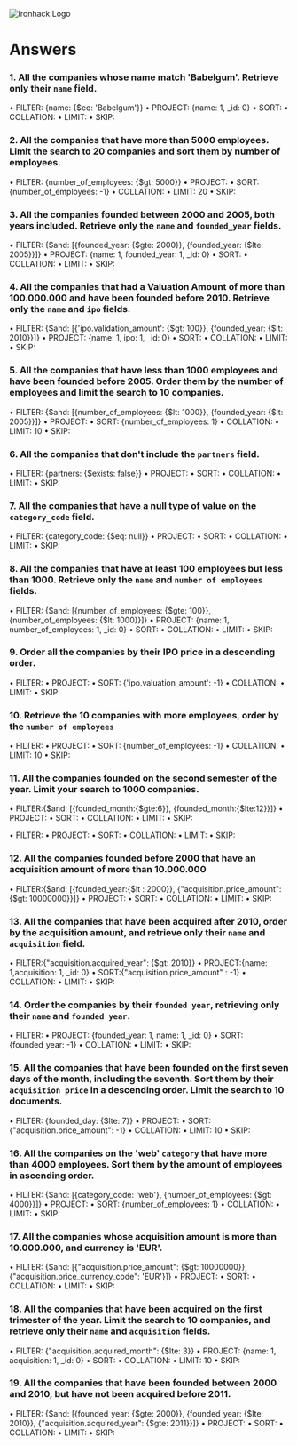 ![Ironhack Logo](https://i.imgur.com/1QgrNNw.png)

# Answers

### 1. All the companies whose name match 'Babelgum'. Retrieve only their `name` field.

• FILTER: {name: {$eq: 'Babelgum'}}
• PROJECT: {name: 1, _id: 0}
• SORT:
• COLLATION:
• LIMIT:
• SKIP:


### 2. All the companies that have more than 5000 employees. Limit the search to 20 companies and sort them by **number of employees**.

• FILTER: {number_of_employees: {$gt: 5000}}
• PROJECT:
• SORT: {number_of_employees: -1}
• COLLATION:
• LIMIT: 20
• SKIP:


### 3. All the companies founded between 2000 and 2005, both years included. Retrieve only the `name` and `founded_year` fields.

• FILTER: {$and: [{founded_year: {$gte: 2000}}, {founded_year: {$lte: 2005}}]}
• PROJECT: {name: 1, founded_year: 1, _id: 0}
• SORT:
• COLLATION:
• LIMIT:
• SKIP:

### 4. All the companies that had a Valuation Amount of more than 100.000.000 and have been founded before 2010. Retrieve only the `name` and `ipo` fields.

• FILTER: {$and: [{'ipo.validation_amount': {$gt: 100}}, {founded_year: {$lt: 2010}}]}
• PROJECT: {name: 1, ipo: 1, _id: 0}
• SORT:
• COLLATION:
• LIMIT:
• SKIP:


### 5. All the companies that have less than 1000 employees and have been founded before 2005. Order them by the number of employees and limit the search to 10 companies.

• FILTER: {$and: [{number_of_employees: {$lt: 1000}}, {founded_year: {$lt: 2005}}]}
• PROJECT:
• SORT: {number_of_employees: 1}
• COLLATION:
• LIMIT: 10
• SKIP:


### 6. All the companies that don't include the `partners` field.

• FILTER: {partners: {$exists: false}}
• PROJECT:
• SORT:
• COLLATION:
• LIMIT:
• SKIP:

### 7. All the companies that have a null type of value on the `category_code` field.

• FILTER: {category_code: {$eq: null}}
• PROJECT:
• SORT:
• COLLATION:
• LIMIT:
• SKIP:

### 8. All the companies that have at least 100 employees but less than 1000. Retrieve only the `name` and `number of employees` fields.

• FILTER: {$and: [{number_of_employees: {$gte: 100}}, {number_of_employees: {$lt: 1000}}]}
• PROJECT: {name: 1, number_of_employees: 1, _id: 0}
• SORT: 
• COLLATION:
• LIMIT:
• SKIP:

### 9. Order all the companies by their IPO price in a descending order.

• FILTER:
• PROJECT:
• SORT: {'ipo.valuation_amount': -1}
• COLLATION:
• LIMIT:
• SKIP:

### 10. Retrieve the 10 companies with more employees, order by the `number of employees`

• FILTER:
• PROJECT:
• SORT: {number_of_employees: -1}
• COLLATION:
• LIMIT: 10
• SKIP:

### 11. All the companies founded on the second semester of the year. Limit your search to 1000 companies.

• FILTER:{$and: [{founded_month:{$gte:6}}, {founded_month:{$lte:12}}]}
• PROJECT:
• SORT:
• COLLATION:
• LIMIT:
• SKIP:

<!-- ### 12. All the companies that have been 'deadpooled' after the third year. -->

• FILTER:
• PROJECT:
• SORT:
• COLLATION:
• LIMIT:
• SKIP:

### 12. All the companies founded before 2000 that have an acquisition amount of more than 10.000.000

• FILTER:{$and: [{founded_year:{$lt : 2000}}, {"acquisition.price_amount": {$gt: 10000000}}]}
• PROJECT:
• SORT:
• COLLATION:
• LIMIT:
• SKIP:

### 13. All the companies that have been acquired after 2010, order by the acquisition amount, and retrieve only their `name` and `acquisition` field.

• FILTER:{"acquisition.acquired_year": {$gt: 2010}}
• PROJECT:{name: 1,acquisition: 1, _id: 0}
• SORT:{"acquisition.price_amount" : -1}
• COLLATION:
• LIMIT:
• SKIP:

### 14. Order the companies by their `founded year`, retrieving only their `name` and `founded year`.

• FILTER:
• PROJECT: {founded_year: 1, name: 1, _id: 0}
• SORT: {founded_year: -1}
• COLLATION:
• LIMIT:
• SKIP:

### 15. All the companies that have been founded on the first seven days of the month, including the seventh. Sort them by their `acquisition price` in a descending order. Limit the search to 10 documents.

• FILTER: {founded_day: {$lte: 7}}
• PROJECT:
• SORT: {"acquisition.price_amount": -1}
• COLLATION:
• LIMIT: 10
• SKIP:

### 16. All the companies on the 'web' `category` that have more than 4000 employees. Sort them by the amount of employees in ascending order.

• FILTER: {$and: [{category_code: 'web'}, {number_of_employees: {$gt: 4000}}]}
• PROJECT:
• SORT: {number_of_employees: 1}
• COLLATION:
• LIMIT:
• SKIP:

### 17. All the companies whose acquisition amount is more than 10.000.000, and currency is 'EUR'.

• FILTER: {$and: [{"acquisition.price_amount": {$gt: 10000000}}, {"acquisition.price_currency_code": 'EUR'}]}
• PROJECT:
• SORT:
• COLLATION:
• LIMIT:
• SKIP:

### 18. All the companies that have been acquired on the first trimester of the year. Limit the search to 10 companies, and retrieve only their `name` and `acquisition` fields.

• FILTER: {"acquisition.acquired_month": {$lte: 3}}
• PROJECT: {name: 1, acquisition: 1, _id: 0}
• SORT: 
• COLLATION:
• LIMIT: 10
• SKIP:

### 19. All the companies that have been founded between 2000 and 2010, but have not been acquired before 2011.

• FILTER: {$and: [{founded_year: {$gte: 2000}}, {founded_year: {$lte: 2010}}, {"acquisition.acquired_year": {$gte: 2011}}]}
• PROJECT:
• SORT:
• COLLATION:
• LIMIT:
• SKIP:
